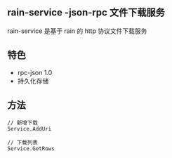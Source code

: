 ## rain-service -json-rpc 文件下载服务
rain-service 是基于 rain 的 http 协议文件下载服务

## 特色
* rpc-json 1.0
* 持久化存储

## 方法
``` golang
// 新增下载
Service.AddUri

// 下载列表
Service.GetRows
```